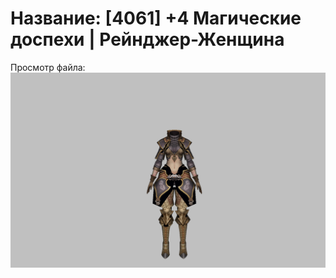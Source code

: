 # Название: [4061] +4 Магические доспехи | Рейнджер-Женщина

Просмотр файла:
![p030002.png](p030002.png)